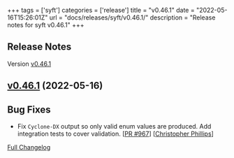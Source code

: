 +++
tags = ['syft']
categories = ['release']
title = "v0.46.1"
date = "2022-05-16T15:26:01Z"
url = "docs/releases/syft/v0.46.1/"
description = "Release notes for syft v0.46.1"
+++

## Release Notes

Version [v0.46.1](https://github.com/anchore/syft/releases/tag/v0.46.1)

## [v0.46.1](https://github.com/anchore/syft/tree/v0.46.1) (2022-05-16)

## Bug Fixes

- Fix `Cyclone-DX` output so only valid enum values are produced. Add integration tests to cover validation. [[PR #967](https://github.com/anchore/syft/pull/1000)] [[Christopher Phillips](https://github.com/spiffcs)]

[Full Changelog](https://github.com/anchore/syft/compare/v0.46.0...v0.46.1)
